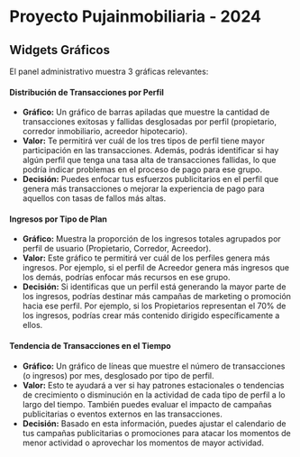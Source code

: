 # Proyecto Pujainmobiliaria - 2024

## Widgets Gráficos
El panel administrativo muestra 3 gráficas relevantes:

#### Distribución de Transacciones por Perfil

- **Gráfico:** Un gráfico de barras apiladas que muestre la cantidad de transacciones exitosas y fallidas desglosadas por perfil (propietario, corredor inmobiliario, acreedor hipotecario).
- **Valor:** Te permitirá ver cuál de los tres tipos de perfil tiene mayor participación en las transacciones. Además, podrás identificar si hay algún perfil que tenga una tasa alta de transacciones fallidas, lo que podría indicar problemas en el proceso de pago para ese grupo.
- **Decisión:** Puedes enfocar tus esfuerzos publicitarios en el perfil que genera más transacciones o mejorar la experiencia de pago para aquellos con tasas de fallos más altas.

#### Ingresos por Tipo de Plan

- **Gráfico:** Muestra la proporción de los ingresos totales agrupados por perfil de usuario (Propietario, Corredor, Acreedor).
- **Valor:** Este gráfico te permitirá ver cuál de los perfiles genera más ingresos. Por ejemplo, si el perfil de Acreedor genera más ingresos que los demás, podrías enfocar más recursos en ese grupo.
- **Decisión:** Si identificas que un perfil está generando la mayor parte de los ingresos, podrías destinar más campañas de marketing o promoción hacia ese perfil. Por ejemplo, si los Propietarios representan el 70% de los ingresos, podrías crear más contenido dirigido específicamente a ellos.

#### Tendencia de Transacciones en el Tiempo

- **Gráfico:** Un gráfico de líneas que muestre el número de transacciones (o ingresos) por mes, desglosado por tipo de perfil.
- **Valor:** Esto te ayudará a ver si hay patrones estacionales o tendencias de crecimiento o disminución en la actividad de cada tipo de perfil a lo largo del tiempo. También puedes evaluar el impacto de campañas publicitarias o eventos externos en las transacciones.
- **Decisión:** Basado en esta información, puedes ajustar el calendario de tus campañas publicitarias o promociones para atacar los momentos de menor actividad o aprovechar los momentos de mayor actividad.